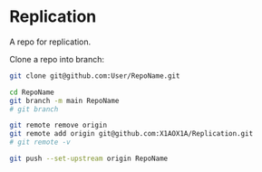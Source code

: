 # Replication

A repo for replication.

Clone a repo into branch:

```bash
git clone git@github.com:User/RepoName.git

cd RepoName
git branch -m main RepoName
# git branch

git remote remove origin
git remote add origin git@github.com:X1AOX1A/Replication.git
# git remote -v

git push --set-upstream origin RepoName
```
